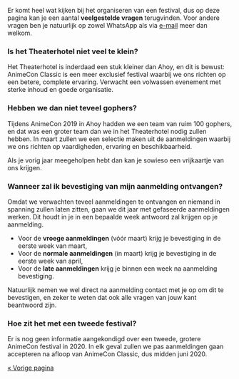 Er komt heel wat kijken bij het organiseren van een festival, dus op deze pagina kan je een aantal
**veelgestelde vragen** terugvinden. Voor andere vragen ben je natuurlijk op zowel WhatsApp als via
[e-mail](mailto:gopherplanning@animecon.nl) meer dan welkom.

### Is het Theaterhotel niet veel te klein?
Het Theaterhotel is inderdaad een stuk kleiner dan Ahoy, en dit is bewust: AnimeCon Classic is een
meer exclusief festival waarbij we ons richten op een betere, complete ervaring. Verwacht een
volwassen evenement met sterke inhoud en goede organisatie.

### Hebben we dan niet teveel gophers?
Tijdens AnimeCon 2019 in Ahoy hadden we een team van ruim 100 gophers, en dat was een groter team
dan we in het Theaterhotel nodig zullen hebben. In maart zullen we een selectie maken uit de
aanmeldingen waarbij we ons richten op vaardigheden, ervaring en beschikbaarheid.

Als je vorig jaar meegeholpen hebt dan kan je sowieso een vrijkaartje van ons krijgen.

### Wanneer zal ik bevestiging van mijn aanmelding ontvangen?
Omdat we verwachten teveel aanmeldingen te ontvangen en niemand in spanning zullen laten zitten,
gaan we dit jaar met gefaseerde aanmeldingen werken. Dit houdt in je in een bepaalde week antwoord
zal krijgen op je aanmelding.

  * Voor de **vroege aanmeldingen** (vóór maart) krijg je bevestiging in de eerste week van maart,
  * Voor de **normale aanmeldingen** (in maart) krijg je bevestiging in de eerste week van april,
  * Voor de **late aanmeldingen** krijg je binnen een week na aanmelding bevestiging.

Natuurlijk nemen we wel direct na aanmelding contact met je op om dit te bevestigen, en zeker te
weten dat ook alle vragen van jouw kant beantwoord zijn.

### Hoe zit het met een tweede festival?
Er is nog geen informatie aangekondigd over een tweede, grotere AnimeCon festival in 2020. In elk
geval zullen we pas aanmeldingen gaan accepteren na afloop van AnimeCon Classic, dus midden
juni 2020.

[« Vorige pagina](/registration/2020-classic/)
